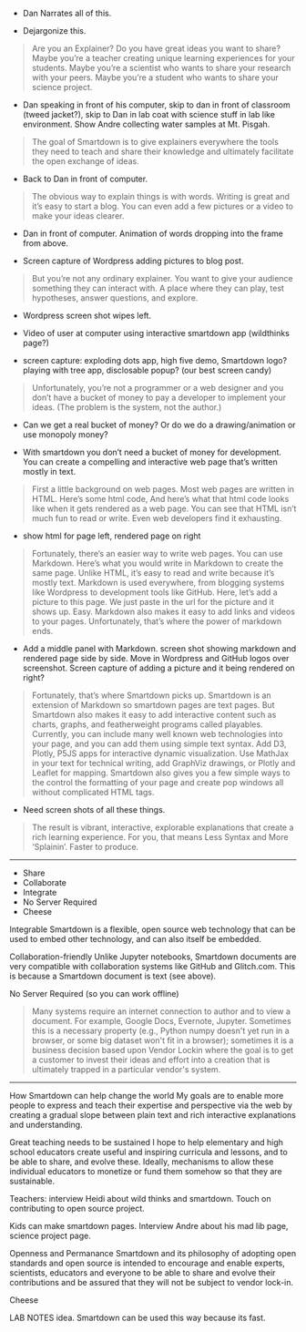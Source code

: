 - Dan Narrates all of this.

- Dejargonize this.

> Are you an Explainer? Do you have great ideas you want to share? Maybe you’re a teacher creating unique learning experiences for your students.  Maybe you’re a scientist who wants to share your research with your peers.  Maybe you’re a student who wants to share your science project.

- Dan speaking in front of his computer, skip to dan in front of classroom (tweed jacket?), skip to Dan in lab coat with science 	stuff in lab like environment.  Show Andre collecting water samples at Mt. Pisgah.

> The goal of Smartdown is to give explainers everywhere the tools they need to teach and share their knowledge and ultimately facilitate the open exchange of ideas.

- Back to Dan in front of computer.

> The obvious way to explain things is with words.  Writing is great and it’s easy to start a blog. You can even add a few pictures or a video to make your ideas clearer.

- Dan in front of computer.  Animation of words dropping into the frame from above.

- Screen capture of Wordpress adding pictures to blog post.

> But you’re not any ordinary explainer.  You want to give your audience something they can interact with.  A place where they can play, test hypotheses, answer questions, and explore.

- Wordpress screen shot wipes left.

- Video of user at computer using interactive smartdown app (wildthinks page?)

- screen capture:  exploding dots app, high five demo, Smartdown logo? playing with tree app, disclosable popup?  (our best screen candy)

> Unfortunately, you’re not a programmer or a web designer and you don’t have a bucket of money to pay a developer to implement your ideas.  (The problem is the system, not the author.)

- Can we get a real bucket of money?  Or do we do a drawing/animation or use monopoly money?

- With smartdown you don’t need a bucket of money for development.  You can create a compelling and interactive web page that’s written mostly in text.

> First a little background on web pages.  Most web pages are written in HTML.  Here’s some html code,  And here’s what that html code looks like when it gets rendered as a web page. You can see that HTML isn’t much fun to read or write.  Even web developers find it exhausting.


- show html for page left, rendered page on right


> Fortunately, there’s an easier way to write web pages.  You can use Markdown.  Here’s what you would write in Markdown to create the same page. Unlike HTML, it’s easy to read and write because it’s mostly text.  Markdown is used everywhere, from blogging systems like Wordpress to development tools like GitHub.   Here, let’s add a picture to this page.  We just paste in the url for the picture and it shows up. Easy.  Markdown also makes it easy to add links and videos to your pages.  Unfortunately, that’s where the power of markdown ends.

- Add a middle panel with Markdown. screen shot showing markdown and rendered page side by side.  Move in Wordpress and GitHub logos over screenshot.  Screen capture of adding a picture and it being rendered on right?


> Fortunately, that’s where Smartdown picks up.  Smartdown is an extension of Markdown so smartdown pages are text pages.  But Smartdown also makes  it easy to add interactive content such as charts, graphs, and featherweight programs called playables.  Currently, you can  include many well known web technologies into your page, and you can add them using simple text syntax.  Add D3, Plotly, P5JS apps for interactive dynamic visualization.  Use MathJax in your text for technical writing, add GraphViz drawings, or Plotly and Leaflet for mapping.  Smartdown also gives you a few simple ways to the control the formatting of your page and create pop windows all without complicated HTML tags.

- Need screen shots of all these things.

> The result is vibrant, interactive, explorable explanations that create a rich learning experience.  For you, that means Less Syntax and More ‘Splainin’.   Faster to produce.


---

- Share
- Collaborate
- Integrate
- No Server Required
- Cheese


Integrable
Smartdown is a flexible, open source web technology that can be used to embed other technology, and can also itself be embedded.


Collaboration-friendly
Unlike Jupyter notebooks, Smartdown documents are very compatible with collaboration systems like GitHub and Glitch.com. This is because a Smartdown document is text (see above).

No Server Required (so you can work offline)
> Many systems require an internet connection to author and to view a document. For example, Google Docs, Evernote, Jupyter. Sometimes this is a necessary property (e.g., Python numpy doesn't yet run in a browser, or some big dataset won't fit in a browser); sometimes it is a business decision based upon Vendor Lockin where the goal is to get a customer to invest their ideas and effort into a creation that is ultimately trapped in a particular vendor's system.



---
How Smartdown can help change the world
My goals are to enable more people to express and teach their expertise and perspective via the web by creating a gradual slope between plain text and rich interactive explanations and understanding.

Great teaching needs to be sustained
I hope to help elementary and high school educators create useful and inspiring curricula and lessons, and to be able to share, and evolve these.
Ideally, mechanisms to allow these individual educators to monetize or fund them somehow so that they are sustainable.

Teachers: interview Heidi about wild thinks and smartdown.  Touch on contributing to open source project.

Kids can make smartdown pages.  Interview Andre about his mad lib page, science project page.

Openness and Permanance
Smartdown and its philosophy of adopting open standards and open source is intended to encourage and enable experts, scientists, educators and everyone to be able to share and evolve their contributions and be assured that they will not be subject to vendor lock-in.

Cheese


LAB NOTES idea.  Smartdown can be used this way because its fast.


